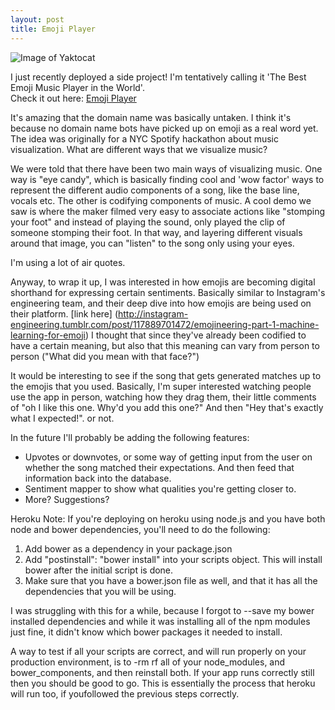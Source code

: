 ```yaml
---
layout: post
title: Emoji Player
---
```


![Image of Yaktocat](http://imgur.com/rPdxMaw)


I just recently deployed a side project! I'm tentatively calling it 'The Best Emoji Music Player in the World'.  
Check it out here: [Emoji Player](www.emojiplayer.com)  




It's amazing that the domain name was basically untaken. I think it's because no domain name bots have picked up on emoji as a real word yet.
The idea was originally for a NYC Spotify hackathon about music visualization. What are different ways that we visualize music?

We were told that there have been two main ways of visualizing music. One way is "eye candy", which is basically finding cool and 'wow factor' 
ways to represent the different audio components of a song, like the base line, vocals etc. The other is codifying components of music.
A cool demo we saw is where the maker filmed very easy to associate actions like "stomping your foot" and instead of playing the sound, only played 
the clip of someone stomping their foot. In that way, and layering different visuals around that image, you can "listen" to the song only using your eyes.

I'm using a lot of air quotes.



<!--break-->

Anyway, to wrap it up, I was interested in how emojis are becoming digital shorthand for expressing certain sentiments. 
Basically similar to Instagram's engineering team, and their deep dive into how emojis are being used on their platform. [link here] (http://instagram-engineering.tumblr.com/post/117889701472/emojineering-part-1-machine-learning-for-emoji)
I thought that since
they've already been codified to have a certain meaning, but also that this meaning can vary from person to person ("What did you mean with that face?")

It would be interesting to see if the song that gets generated matches up to the emojis that you used.
Basically, I'm super interested watching people use the app in person, watching how they drag them, their little comments of "oh I like this one. Why'd you add this one?"
And then "Hey that's exactly what I expected!". or not.

In the future I'll probably be adding the following features:
  - Upvotes or downvotes, or some way of getting input from the user on whether the song matched their expectations. 
  And then feed that information back into the database.
  - Sentiment mapper to show what qualities you're getting closer to.
  - More? Suggestions? 

Heroku Note: If you're deploying on heroku using node.js and you have both node and bower dependencies, you'll need to
do the following:

1) Add bower as a dependency in your package.json
2) Add "postinstall": "bower install" into your scripts object. This will install bower after the initial script is done.
3) Make sure that you have a bower.json file as well, and that it has all the dependencies that you will be using.

I was struggling with this for a while, because I forgot to --save my bower installed dependencies and while it was installing
all of the npm modules just fine, it didn't know which bower packages it needed to install.

A way to test if all your scripts are correct, and will run properly on your production environment, is to -rm rf all of your 
node_modules, and bower_components, and then reinstall both. If your app runs correctly still then you should be good to go.
This is essentially the process that heroku will run too, if youfollowed the previous steps correctly.



